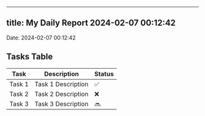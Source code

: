 
---
title: My Daily Report 2024-02-07 00:12:42
---

Date: 2024-02-07 00:12:42

## Tasks Table

| Task | Description | Status |
|------|-------------|--------|
| Task 1 | Task 1 Description | ✅ |
| Task 2 | Task 2 Description | ❌ |
| Task 3 | Task 3 Description | 🔜 |
